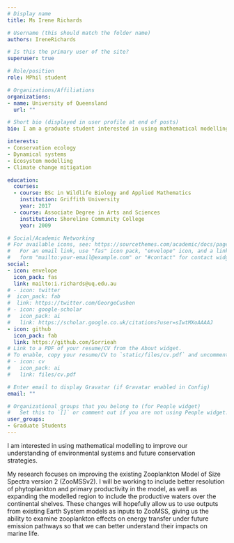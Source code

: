 ```yaml
---
# Display name
title: Ms Irene Richards

# Username (this should match the folder name)
authors: IreneRichards

# Is this the primary user of the site?
superuser: true

# Role/position
role: MPhil student

# Organizations/Affiliations
organizations:
- name: University of Queensland
  url: ""

# Short bio (displayed in user profile at end of posts)
bio: I am a graduate student interested in using mathematical modelling to improve our understanding of environmental systems and future conservation strategies.

interests:
- Conservation ecology
- Dynamical systems
- Ecosystem modelling
- Climate change mitigation

education:
  courses:
  - course: BSc in Wildlife Biology and Applied Mathematics
    institution: Griffith University
    year: 2017
  - course: Associate Degree in Arts and Sciences
    institution: Shoreline Community College
    year: 2009

# Social/Academic Networking
# For available icons, see: https://sourcethemes.com/academic/docs/page-builder/#icons
#   For an email link, use "fas" icon pack, "envelope" icon, and a link in the
#   form "mailto:your-email@example.com" or "#contact" for contact widget.
social:
- icon: envelope
  icon_pack: fas
  link: mailto:i.richards@uq.edu.au
# - icon: twitter
#  icon_pack: fab
#  link: https://twitter.com/GeorgeCushen
# - icon: google-scholar
#   icon_pack: ai
#   link: https://scholar.google.co.uk/citations?user=sIwtMXoAAAAJ
- icon: github
  icon_pack: fab
  link: https://github.com/Sorrieah
# Link to a PDF of your resume/CV from the About widget.
# To enable, copy your resume/CV to `static/files/cv.pdf` and uncomment the lines below.
# - icon: cv
#   icon_pack: ai
#   link: files/cv.pdf

# Enter email to display Gravatar (if Gravatar enabled in Config)
email: ""

# Organizational groups that you belong to (for People widget)
#   Set this to `[]` or comment out if you are not using People widget.
user_groups:
- Graduate Students
---
```


I am interested in using mathematical modelling to improve our understanding of environmental systems and future conservation strategies.

My research focuses on improving the existing Zooplankton Model of Size Spectra version 2 (ZooMSSv2). I will be working to include better resolution of phytoplankton and primary productivity in the model, as well as expanding the modelled region to include the productive waters over the continental shelves. These changes will hopefully allow us to use outputs from existing Earth System models as inputs to ZooMSS, giving us the ability to examine zooplankton effects on energy transfer under future emission pathways so that we can better understand their impacts on marine life.
